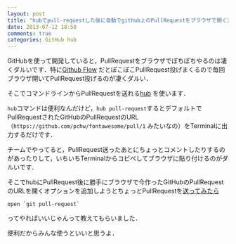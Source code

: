 ```yaml
---
layout: post
title: "hubでpull-requestした後に自動でgithub上のPullRequestをブラウザで開く方法"
date: 2013-07-12 18:50
comments: true
categories: GitHub hub
---
```


GitHubを使って開発していると，PullRequestをブラウザでぽちぽちやるのは凄くダルいです．特に[Github Flow](http://scottchacon.com/2011/08/31/github-flow.html) だとぽこぽこPullRequest投げまくるので毎回ブラウザ開いてPullRequest投げるのが凄くダルい．

そこでコマンドラインからPullRequestを送れる[hub](http://defunkt.io/hub/) を使います．

`hub`コマンドは便利なんだけど，`hub pull-request`するとデフォルトでPullRequestされたGitHubのPullRequestのURL（`https://github.com/pchw/fontawesome/pull/1` みたいなの）をTerminalに出力するだけです．

チームでやってると，PullRequest送ったあとにちょっとコメントしたりするのがあったりして，いちいちTerminalからコピペしてブラウザに貼り付けるのがダルいです．

そこでhubにPullRequest後に勝手にブラウザで今作ったGitHubのPullRequestのURLを開くオプションを追加しようとちょっとPullRequestを[送ってみたら](https://github.com/github/hub/pull/344)
```
open `git pull-request`
```
ってやればいいじゃんって教えてもらいました．

便利だからみんな使うといいと思うよ．